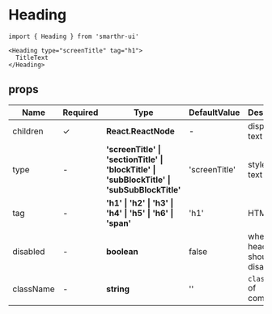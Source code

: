 # Heading

```tsx
import { Heading } from 'smarthr-ui'

<Heading type="screenTitle" tag="h1">
  TitleText
</Heading>
```

## props

| Name      | Required | Type                                                                                                         | DefaultValue  | Description                         |
| --------- | -------- | ------------------------------------------------------------------------------------------------------------ | ------------- | ----------------------------------- |
| children  | ✓        | **React.ReactNode**                                                                                          | -             | displayed text                      |
| type      | -        | **'screenTitle' &#124; 'sectionTitle' &#124; 'blockTitle' &#124; 'subBlockTitle' &#124; 'subSubBlockTitle'** | 'screenTitle' | style for the text                  |
| tag       | -        | **'h1' &#124; 'h2' &#124; 'h3' &#124; 'h4' &#124; 'h5' &#124; 'h6' &#124; 'span'**                           | 'h1'          | HTML tag                            |
| disabled  | -        | **boolean**                                                                                                  | false         | whether heading should be disabled  |
| className | -        | **string**                                                                                                   | ''            | `className` of component            |
